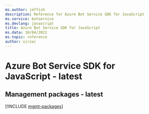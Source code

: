 ```yaml
---
ms.author: jeffish
description: Reference for Azure Bot Service SDK for JavaScript
ms.service: botservice
ms.devlang: javascript
title: Azure Bot Service SDK for JavaScript
ms.data: 10/04/2022
ms.topic: reference
author: xirzec
---
```

# Azure Bot Service SDK for JavaScript - latest

## Management packages - latest
[!INCLUDE [mgmt-packages](bot-service-mgmt-index.md)]